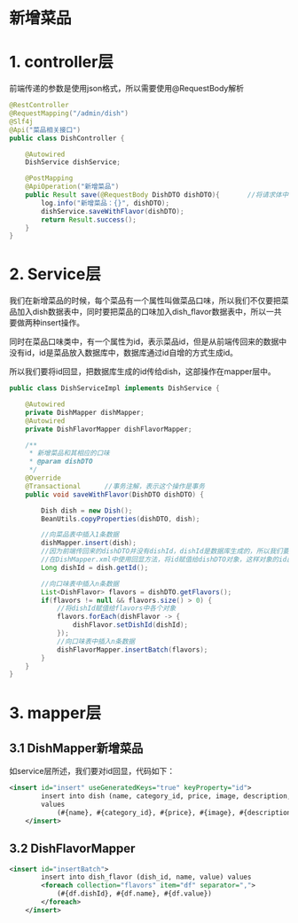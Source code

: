 # 新增菜品

# 1. controller层

前端传递的参数是使用json格式，所以需要使用@RequestBody解析

```java
@RestController
@RequestMapping("/admin/dish")
@Slf4j
@Api("菜品相关接口")
public class DishController {

    @Autowired
    DishService dishService;

    @PostMapping
    @ApiOperation("新增菜品")
    public Result save(@RequestBody DishDTO dishDTO){       //将请求体中的 JSON 数据解析为 Java 对象
        log.info("新增菜品：{}", dishDTO);
        dishService.saveWithFlavor(dishDTO);
        return Result.success();
    }
}
```

# 2. Service层

我们在新增菜品的时候，每个菜品有一个属性叫做菜品口味，所以我们不仅要把菜品加入dish数据表中，同时要把菜品的口味加入dish\_flavor数据表中，所以一共要做两种insert操作。

同时在菜品口味类中，有一个属性为id，表示菜品id，但是从前端传回来的数据中没有id，id是菜品放入数据库中，数据库通过id自增的方式生成id。

所以我们要将id回显，把数据库生成的id传给dish，这部操作在mapper层中。

```java
public class DishServiceImpl implements DishService {

    @Autowired
    private DishMapper dishMapper;
    @Autowired
    private DishFlavorMapper dishFlavorMapper;

    /**
     * 新增菜品和其相应的口味
     * @param dishDTO
     */
    @Override
    @Transactional      //事务注解，表示这个操作是事务
    public void saveWithFlavor(DishDTO dishDTO) {

        Dish dish = new Dish();
        BeanUtils.copyProperties(dishDTO, dish);

        //向菜品表中插入1条数据
        dishMapper.insert(dish);
        //因为前端传回来的dishDTO并没有dishId，dishId是数据库生成的，所以我们要自己取出dishId
        //在DishMapper.xml中使用回显方法，将id赋值给dishDTO对象，这样对象的id属性就有。
        Long dishId = dish.getId();

        //向口味表中插入n条数据
        List<DishFlavor> flavors = dishDTO.getFlavors();
        if(flavors != null && flavors.size() > 0) {
            //将dishId赋值给flavors中各个对象
            flavors.forEach(dishFlavor -> {
                dishFlavor.setDishId(dishId);
            });
            //向口味表中插入n条数据
            dishFlavorMapper.insertBatch(flavors);
        }
    }
}
```

# 3. mapper层

## 3.1 DishMapper新增菜品

如service层所述，我们要对id回显，代码如下：

```xml
<insert id="insert" useGeneratedKeys="true" keyProperty="id">
        insert into dish (name, category_id, price, image, description, status, create_time, update_time, create_user, update_user, status)
        values
            (#{name}, #{category_id}, #{price}, #{image}, #{description}, #{status}, #{create_time}, #{update_time}, #{create_user}, #{update_user}, #{status})
    </insert>
```

## 3.2 DishFlavorMapper

```xml
<insert id="insertBatch">
        insert into dish_flavor (dish_id, name, value) values
        <foreach collection="flavors" item="df" separator=",">
            (#{df.dishId}, #{df.name}, #{df.value})
        </foreach>
    </insert>

```

